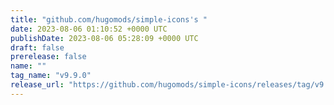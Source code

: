 ```yaml
---
title: "github.com/hugomods/simple-icons's "
date: 2023-08-06 01:10:52 +0000 UTC
publishDate: 2023-08-06 05:28:09 +0000 UTC
draft: false
prerelease: false
name: ""
tag_name: "v9.9.0"
release_url: "https://github.com/hugomods/simple-icons/releases/tag/v9.9.0"
---
```




